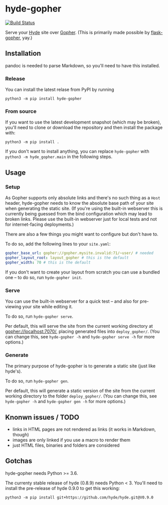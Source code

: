 # hyde-gopher

[![Build Status](https://travis-ci.org/YtvwlD/hyde-gopher.svg?branch=main)](https://travis-ci.org/YtvwlD/hyde-gopher)

Serve your [Hyde](https://hyde.github.io/) site over
[Gopher](https://en.wikipedia.org/wiki/Gopher_(protocol)).
(This is primarily made possible by [flask-gopher](https://github.com/michael-lazar/flask-gopher), yay.)

## Installation

pandoc is needed to parse Markdown, so you'll need to have this installed.

### Release

You can install the latest relase from PyPI by running

```shell
python3 -m pip install hyde-gopher
```

### From source

If you want to use the latest development snapshot (which may be broken),
you'll need to clone or download the repository and then install the package with:

```shell
python3 -m pip install .
```

If you don't want to install anything, you can replace `hyde-gopher` with
`python3 -m hyde_gopher.main` in the following steps.

## Usage

### Setup

As Gopher supports only absolute links and there's no such thing as a `Host` header,
hyde-gopher needs to know the absolute base path of your site when generating the
static site. (If you're using the built-in webserver this is currently being guessed
from the bind configuration which may lead to broken links. Please use the built-in
webserver just for local tests and not for internet-facing deployments.)

There are also a few things you might want to configure but don't have to.

To do so, add the following lines to your `site.yaml`:

```yaml
gopher_base_url: gopher://gopher.mysite.invalid:71/~user/ # needed
gopher_layout_root: layout_gopher # this is the default
gopher_width: 70 # this is the default
```

If you don't want to create your layout from scratch you can use a bundled one
 – to do so, run `hyde-gopher init`.

### Serve

You can use the built-in webserver for a quick test
 – and also for pre-viewing your site while editing it.

To do so, run `hyde-gopher serve`.

Per default, this will serve the site from the current working directory
at <gopher://localhost:7070/>, placing generated files into `deploy_gopher/`.
(You can change this, see `hyde-gopher -h` and `hyde-gopher serve -h` for more options.)

### Generate

The primary purpose of hyde-gopher is to generate a static site (just like hyde's).

To do so, run `hyde-gopher gen`.

Per default, this will generate a static version of the site from the current
working directory to the folder `deploy_gopher/`.
(You can change this, see `hyde-gopher -h` and `hyde-gopher gen -h` for more options.)

## Knonwn issues / TODO

 * links in HTML pages are not rendered as links (it works in Markdown, though)
 * images are only linked if you use a macro to render them
 * just HTML files, binaries and folders are considered

## Gotchas

hyde-gopher needs Python >= 3.6.

The currenty stable release of hyde (0.8.9) needs Python < 3.
You'll need to install the pre-release of hyde 0.9.0 to get this working:

```shell
python3 -m pip install git+https://github.com/hyde/hyde.git@V0.9.0
```
